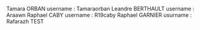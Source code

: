 Tamara ORBAN username : Tamaraorban
Leandre BERTHAULT username : Araawn
Raphael CABY username : R19caby
Raphael GARNIER usurname : Rafarazh
TEST